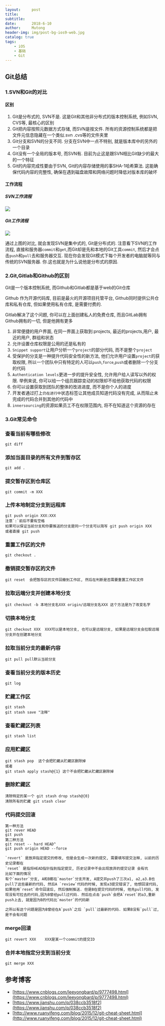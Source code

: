```yaml
---
layout:     post
title:      
subtitle:   
date:       2018-6-10
author:     Mutong
header-img: img/post-bg-ios9-web.jpg
catalog: true
tags:
    - iOS
    - 基础
    - Git
---
```


## Git总结

### 1.SVN和Git的对比

#### 区别
1. Git是分布式的, SVN不是. 这是Git和其他非分布式的版本控制系统, 例如SVN, CVS等, 最核心的区别
2. Git把内容按照元数据方式存储, 而SVN是按文件. 所有的资源控制系统都是把文件元信息隐藏在一个类似.svn .cvs等的文件夹里
3. Git分支和SVN的分支不同. 分支在SVN中一点不特别, 就是版本库中的另外的一个目录
4. Git没有一个全局的版本号, 而SVN有. 目前为止这是跟SVN相比Git缺少的最大的一个特征
5. Git的内容完成性要由于SVN, Git的内容存储使用的事SHA-1哈希算法. 这能确保代码内容的完整性, 确保在遇到磁盘故障和网络问题时降低对版本库的破坏

#### 工作流程

##### SVN工作流程
![](https://upload-images.jianshu.io/upload_images/3710706-5095f385de84dad2.png?imageMogr2/auto-orient/strip%7CimageView2/2/w/831/format/webp)

##### Git工作流程

![](https://upload-images.jianshu.io/upload_images/1244131-29e81270cde075e1.png?imageMogr2/auto-orient/strip%7CimageView2/2/w/930/format/webp)

通过上图的对比, 就会发现SVN是集中式的, Git是分布式的. 注意看下SVN的工作流程, 直接和服务器`commit`和`get`,而Git却是先和本地的Git工具`commit`, 然后才会点击`push`和`pull`去和服务器交互. 现在你会发现Git模式下每个开发者的电脑就等同与传统的SVN服务器. 你.这也就是为什么说他是分布式的原因.

### 2.Git,Gitlab和Github的区别

Git是一个版本控制系统, 而Github和Gitlab都是基于web的Git仓库

Github 作为开源代码库, 目前是最火的开源项目托管平台, Github同时提供公共仓库和私有仓库, 但如果使用私有仓库, 是需要付费的.

Gitlab解决了这个问题, 你可以在上面创建私人的免费仓库, 而且GitLab拥有Github拥有的一切, 但是他拥有更多

1. 非常便捷的用户界面, 在同一界面上获取到:projects, 最近的projects,用户, 最近的用户, 群组和状态
2. 允许设置仓库权限是公用的还是私有的
3. `Snippet support`让用户分析一个`project`的部分代码, 而不是整个`project`
4. 受保护的分支是一种提升代码安全性的新方法, 他们允许用户设置`project`的获取权限, 所以一个团队中只有特定的人可以`push`,`force`,`push`或者删除一个分支的代码
5. `Authentication levels`更进一步的提升安全性, 允许用户给人读写以外的权限. 举例来说, 你可以给一个组员跟踪变动的权限却不给他获取代码的权限
6. 你可以设置获取到团队的整体的改进进度, 而不是你个人的进度
7. 开发者通过打上`仍在进行中`状态标签让其他成员知道代码没有完成, 从而阻止未完成的代码合并到其他的代码中
8. `innersourcing`的资源如果员工不在权限范围内, 将不在知道这个资源的存在

### 3.Git常见命令

### 查看当前有哪些修改
    git diff

### 添加当面目录的所有文件到暂存区
    git add .

### 提交暂存区到仓库区
    git commit -m XXX

### 上传本地制定分支到远程库
    git push origin XXX:XXX 
    注意`:`前后不要有空格 
    如果可以保证当前分支和你要推送的分支是同一个分支可以简写 git push origin XXX
    或者直接 git push

### 重置工作区的文件
    git checkout .

### 撤销提交暂存区的文件
    git reset  会把暂存区的文件回撤到工作区, 然后在判断是否需要重置工作区文件

### 拉取远端分支并创建本地分支
    git checkout -b 本地分支名XXX origin/远端分支名XXX 这个方法是为了改变名字

### 切换本地分支
    git checkout XXX  XXX可以是本地分支, 也可以是远端分支, 如果是远端分支会拉取远端分支并在创建本地分支

### 拉取当前分支的最新内容
    git pull pull默认当前分支

### 查看当前分支的版本历史
    git log

### 贮藏工作区
    git stash
    git stash save "注释"

### 查看贮藏区列表
    git stash list

### 应用贮藏区
    git stash pop  这个会把贮藏从贮藏区删除掉
    或者 
    git stash apply stash@{1} 这个不会把贮藏从贮藏区删除掉

### 删除贮藏区
    清除特定的某一个 git stash drop stash@{0}
    清除所有的贮藏 git stash clear

### 代码提交回滚
    第一种方法
    git rever HEAD
    git push
    第二种方法  
    git reset -- hard HEAD^
    git push origin HEAD --force
    
    `revert` 是放弃指定提交的修改, 但是会生成一次新的提交, 需要填写提交注释, 以前的历史记录都在
    `reset` 是指将HEAD指针指到指定提交, 历史记录中不会出现放弃的提交记录 会有坑
    比如下面的情况
    有个`master`分支, A和B都在`master`分支开发, A提交并push了三次a1, a2,a3.B也pull了这些最新的代码, 然后A `review`代码的时候, 发现a3提交错误了, 他想回滚代码, 如果他用`reset`命令回滚后, 然后强制推送. 但是B在提交代码的时候, 他先pull代码, 发现没有可拉去的代码,因为B曾经pull过代码. 然后在点击`push`会把A`reset`的a3,重新push上去, 就是因为B的代码比`master`的代码新

    之所以有这个问题是因为B曾经在A`push`之后 `pull`过最新的代码. 如果B没有`pull`过, 是不会有问题

### merge回滚
    git revert XXX    XXX是某一个commit的提交ID

### 合并本地指定分支到当前分支
    git merge XXX



## 参考博客
* [https://www.cnblogs.com/leeyongbard/p/9777498.html](https://www.cnblogs.com/leeyongbard/p/9777498.html)
* [https://www.jianshu.com/p/038ccb3518f2](https://www.jianshu.com/p/038ccb3518f2)
* [http://www.ruanyifeng.com/blog/2015/12/git-cheat-sheet.html](http://www.ruanyifeng.com/blog/2015/12/git-cheat-sheet.html)

































